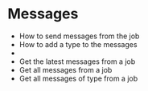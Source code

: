 # Messages

- How to send messages from the job
- How to add a type to the messages
- 
- Get the latest messages from a job
- Get all messages from a job
- Get all messages of type from a job
